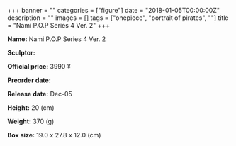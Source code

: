 +++
banner = ""
categories = ["figure"]
date = "2018-01-05T00:00:00Z"
description = ""
images = []
tags = ["onepiece", "portrait of pirates", ""]
title = "Nami P.O.P Series 4 Ver. 2"
+++

**Name:** Nami P.O.P Series 4 Ver. 2

**Sculptor:** 

**Official price:** 3990 ¥

**Preorder date:** 

**Release date:** Dec-05

**Height:** 20 (cm)

**Weight:** 370 (g)

**Box size:** 19.0 x 27.8 x 12.0 (cm)
